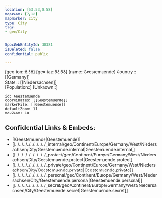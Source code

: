 ```yaml
---
location: [53.53,8.58] 
mapzoom: [7,12] 
mapmarker: city 
type: City
tags:
- geo/City


SpocWebEntityId: 30381
isDeleted: false
confidential: public

---
```

[geo-lon::8.58] 
[geo-lat::53.53] 
[name::Geestemuende] 
Country :: [[Germany]]  
State :: [[Niedersachsen]]  
[Population::] 
[Unknown::] 


```leaflet
id: Geestemuende
coordinates: [[Geestemuende]] 
markerFile: [[Geestemuende]] 
defaultZoom: 11 
maxZoom: 18
```


## Confidential Links & Embeds: 
- [[Geestemuende|Geestemuende]]  
- [[../../../../../../../../_internal/geo/Continent/Europe/Germany/West/Niedersachsen/City/Geestemuende.internal|Geestemuende.internal]] 
- [[../../../../../../../../_protect/geo/Continent/Europe/Germany/West/Niedersachsen/City/Geestemuende.protect|Geestemuende.protect]] 
- [[../../../../../../../../_private/geo/Continent/Europe/Germany/West/Niedersachsen/City/Geestemuende.private|Geestemuende.private]] 
- [[../../../../../../../../_personal/geo/Continent/Europe/Germany/West/Niedersachsen/City/Geestemuende.personal|Geestemuende.personal]] 
- [[../../../../../../../../_secret/geo/Continent/Europe/Germany/West/Niedersachsen/City/Geestemuende.secret|Geestemuende.secret]] 
